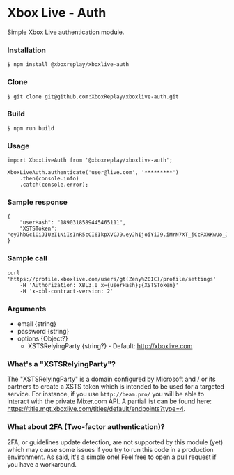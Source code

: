 # Xbox Live - Auth

Simple Xbox Live authentication module.

### Installation
```
$ npm install @xboxreplay/xboxlive-auth
```

### Clone
```
$ git clone git@github.com:XboxReplay/xboxlive-auth.git
```

### Build
```
$ npm run build
```

### Usage

```
import XboxLiveAuth from '@xboxreplay/xboxlive-auth';

XboxLiveAuth.authenticate('user@live.com', '*********')
    .then(console.info)
    .catch(console.error);
```

### Sample response

```
{
    "userHash": "1890318589445465111",
    "XSTSToken": "eyJhbGciOiJIUzI1NiIsInR5cCI6IkpXVCJ9.eyJhIjoiYiJ9.iMrN7XT_jCcRXWKwUo_JPWeRO75dBOGTzerAO"
}
```

### Sample call

```
curl 'https://profile.xboxlive.com/users/gt(Zeny%20IC)/profile/settings'
    -H 'Authorization: XBL3.0 x={userHash};{XSTSToken}'
    -H 'x-xbl-contract-version: 2'
```

### Arguments

-   email {string}
-   password {string}
-   options {Object?}
    -   XSTSRelyingParty {string?} - Default: http://xboxlive.com

### What's a "XSTSRelyingParty"?

The "XSTSRelyingParty" is a domain configured by Microsoft and / or its partners to create a XSTS token which is intended to be used for a targeted service. For instance, if you use `http://beam.pro/` you will be able to interact with the private Mixer.com API. A partial list can be found here: https://title.mgt.xboxlive.com/titles/default/endpoints?type=4.

### What about 2FA (Two-factor authentication)?

2FA, or guidelines update detection, are not supported by this module (yet) which may cause some issues if you try to run this code in a production environment. As said, it's a simple one! Feel free to open a pull request if you have a workaround.

